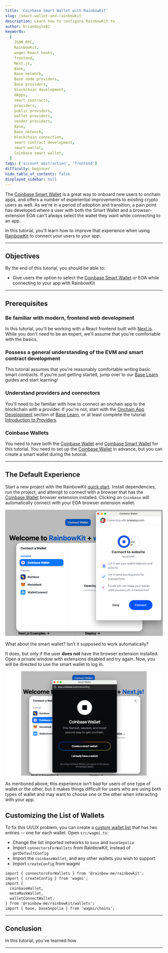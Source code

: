 ```yaml
---
title: 'Coinbase Smart Wallet with RainbowKit'
slug: /smart-wallet-and-rainbowkit
description: Learn how to configure RainbowKit to .
author: briandoyle81
keywords:
  [
    JSON RPC,
    RainbowKit,
    wagmi React hooks,
    frontend,
    Next.js,
    Base,
    Base network,
    Base node providers,
    Base providers,
    blockchain development,
    dApps,
    smart contracts,
    providers,
    public providers,
    wallet providers,
    vendor providers,
    Base,
    Base network,
    blockchain connection,
    smart contract development,
    smart wallet,
    Coinbase smart wallet,
  ]
tags: ['account abstraction', 'frontend']
difficulty: beginner
hide_table_of_contents: false
displayed_sidebar: null
---
```


The [Coinbase Smart Wallet] is a great way to onboard new users to onchain apps, and offers a number of experiential improvements to existing crypto users as well. As we're in a period of adoption and transition, a pain point has developed where a user with both the Smart Wallet and a browser-extension EOA can't always select the wallet they want while connecting to an app.

In this tutorial, you'll learn how to improve that experience when using [RainbowKit] to connect your users to your app.

---

## Objectives

By the end of this tutorial, you should be able to:

- Give users the option to select the [Coinbase Smart Wallet] or EOA while connecting to your app with RainbowKit

---

## Prerequisites

### Be familiar with modern, frontend web development

In this tutorial, you'll be working with a React frontend built with [Next.js]. While you don't need to be an expert, we'll assume that you're comfortable with the basics.

### Possess a general understanding of the EVM and smart contract development

This tutorial assumes that you're reasonably comfortable writing basic smart contracts. If you're just getting started, jump over to our [Base Learn] guides and start learning!

### Understand providers and connectors

You'll need to be familiar with how to connect an onchain app to the blockchain with a provider. If you're not, start with the [Onchain App Development] section of [Base Learn], or at least complete the tutorial [Introduction to Providers].

### Coinbase Wallets

You need to have both the [Coinbase Wallet] and [Coinbase Smart Wallet] for this tutorial. You need to set up the [Coinbase Wallet] in advance, but you can create a smart wallet during the tutorial.

---

## The Default Experience

Start a new project with the RainbowKit [quick start]. Install dependencies, run the project, and attempt to connect with a browser that has the [Coinbase Wallet] browser extension installed. Clicking on `Coinbase` will automatically connect with your EOA browser extension wallet.

![Default Connection](../../assets/images/smart-wallet/rainbowkit-default.png)

What about the smart wallet? Isn't it supposed to work automatically?

It does, but only if the user **does not** have the browser extension installed. Open a private window with extensions disabled and try again. Now, you will be directed to use the smart wallet to log in.

![Default Connection](../../assets/images/smart-wallet/rainbow-smart-wallet.png)

As mentioned above, this experience isn't bad for users of one type of wallet or the other, but it makes things difficult for users who are using both types of wallet and may want to choose one or the other when interacting with your app.

## Customizing the List of Wallets

To fix this UI/UX problem, you can create a [custom wallet list] that has two entries -- one for each wallet. Open `src/wagmi.ts`:

- Change the list imported networks to `base` and `baseSepolia`
- Import `connectorsForWallets` from RainbowKit, instead of `getDefaultConfig`
- Import the `coinbaseWallet`, and any other wallets you wish to support
- Import `createConfig` from wagmi

```tsx
import { connectorsForWallets } from '@rainbow-me/rainbowkit';
import { createConfig } from 'wagmi';
import {
  coinbaseWallet,
  metaMaskWallet,
  walletConnectWallet,
} from '@rainbow-me/rainbowkit/wallets';
import { base, baseSepolia } from 'wagmi/chains';
```

---

## Conclusion

In this tutorial, you've learned how

---

[Base Learn]: https://base.org/learn
[Next.js]: https://nextjs.org/
[RainbowKit]: https://rainbowkit.com/
[wagmi]: https://wagmi.sh/
[viem]: https://viem.sh/
[quick start]: https://www.rainbowkit.com/docs/installation
[WalletConnect]: https://cloud.walletconnect.com/
[smart contract development]: https://base.org/learn
[Base]: https://docs.base.org/network-information
[smart contract development]: https://base.org/camp
[`createConfig`]: https://wagmi.sh/react/api/createConfig
[Introduction to Providers]: /intro-to-providers
[Onchain App Development]: https://docs.base.org/base-learn/docs/frontend-setup/overview
[Coinbase Wallet]: https://www.coinbase.com/wallet
[Coinbase Smart Wallet]: https://www.coinbase.com/wallet/smart-wallet
[custom wallet list]: https://www.rainbowkit.com/docs/custom-wallet-list
